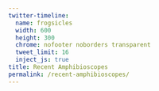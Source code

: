 ```yaml
---
twitter-timeline:
  name: frogsicles
  width: 600
  height: 300
  chrome: nofooter noborders transparent
  tweet_limit: 16
  inject_js: true
title: Recent Amphibioscopes
permalink: /recent-amphibioscopes/
---
```


